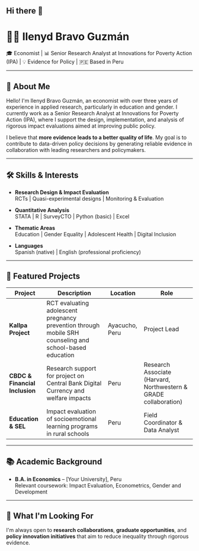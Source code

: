 ## Hi there 👋

# 👩‍💻 Ilenyd Bravo Guzmán

🎓 Economist | 📊 Senior Research Analyst at Innovations for Poverty Action (IPA) | 💡 Evidence for Policy | 🇵🇪 Based in Peru

---

## 👋 About Me

Hello! I'm Ilenyd Bravo Guzmán, an economist with over three years of experience in applied research, particularly in education and gender. I currently work as a Senior Research Analyst at Innovations for Poverty Action (IPA), where I support the design, implementation, and analysis of rigorous impact evaluations aimed at improving public policy.

I believe that **more evidence leads to a better quality of life**. My goal is to contribute to data-driven policy decisions by generating reliable evidence in collaboration with leading researchers and policymakers.

---

## 🛠️ Skills & Interests

- **Research Design & Impact Evaluation**  
  RCTs | Quasi-experimental designs | Monitoring & Evaluation

- **Quantitative Analysis**  
  STATA | R | SurveyCTO | Python (basic) | Excel

- **Thematic Areas**  
  Education | Gender Equality | Adolescent Health | Digital Inclusion

- **Languages**  
  Spanish (native) | English (professional proficiency)

---

## 📂 Featured Projects

| Project | Description | Location | Role |
|--------|-------------|----------|------|
| **Kallpa Project** | RCT evaluating adolescent pregnancy prevention through mobile SRH counseling and school-based education | Ayacucho, Peru | Project Lead |
| **CBDC & Financial Inclusion** | Research support for project on Central Bank Digital Currency and welfare impacts | Peru | Research Associate (Harvard, Northwestern & GRADE collaboration) |
| **Education & SEL** | Impact evaluation of socioemotional learning programs in rural schools | Peru | Field Coordinator & Data Analyst |

---

## 📚 Academic Background

- **B.A. in Economics** – [Your University], Peru  
  Relevant coursework: Impact Evaluation, Econometrics, Gender and Development

---

## 🚀 What I'm Looking For

I'm always open to **research collaborations**, **graduate opportunities**, and **policy innovation initiatives** that aim to reduce inequality through rigorous evidence.


